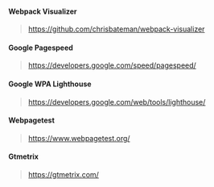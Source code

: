 ####  Webpack Visualizer

> https://github.com/chrisbateman/webpack-visualizer

####  Google Pagespeed

> https://developers.google.com/speed/pagespeed/

####  Google WPA Lighthouse

> https://developers.google.com/web/tools/lighthouse/

####  Webpagetest

> https://www.webpagetest.org/

####  Gtmetrix

> https://gtmetrix.com/
